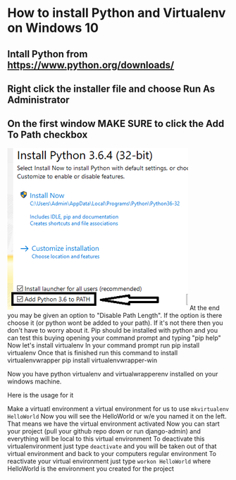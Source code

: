 # How to install Python and Virtualenv on Windows 10

## Intall Python from https://www.python.org/downloads/

## Right click the installer file and choose Run As Administrator

## On the first window MAKE SURE to click the Add To Path checkbox

![Python Image 1](/images/python1.png)
At the end you may be given an option to "Disable Path Length". If the option is there choose it (or python wont be added to your path). If it's not there then you don't have to worry about it.
Pip should be installed with python and you can test this buying opening your command prompt and typing "pip help"
Now let's install virtualenv
In your command prompt run pip install virtualenv
Once that is finished run this command to install virtualenvwrapper
pip install virtualenvwrapper-win

Now you have python virtualenv and virtualwrapperenv installed on your windows machine.

Here is the usage for it

Make a virtuatl environment a virtual environment for us to use
`mkvirtualenv HelloWorld`
Now you will see the HelloWorld or w/e you named it on the left. That means we have the virtual environment activated
Now you can start your project (pull your github repo down or run django-admin) and everything will be local to this virtual environment
To deactivate this virtualenvironment just type `deactivate` and you will be taken out of that virtual environment and back to your computers regular environment
To reactivate your virtual environment just type `workon HelloWorld` where HelloWorld is the environment you created for the project
